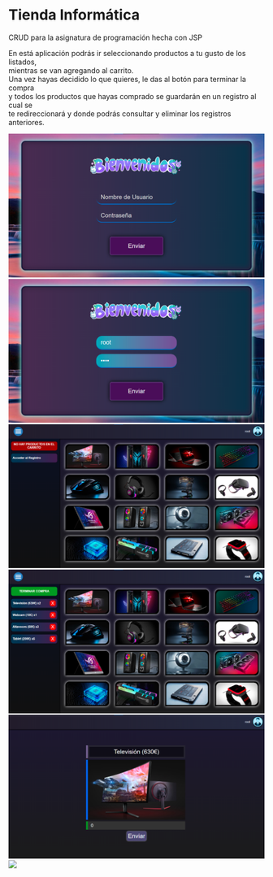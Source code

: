 # Tienda Informática
CRUD para la asignatura de programación hecha con JSP


En está aplicación podrás ir seleccionando productos a tu gusto de los listados,
<br>mientras se van agregando al carrito.
<br>Una vez hayas decidido lo que quieres, le das al botón para terminar la compra
<br>y todos los productos que hayas comprado se guardarán en un registro al cual se
<br>te redireccionará y donde podrás consultar y eliminar los registros anteriores.

<img src="Capturas/login.png">
<img src="Capturas/login root.png">
<img src="Capturas/session sin carrito.png">
<img src="Capturas/session con carrito.png">
<img src="Capturas/agregaProducto.png">
<img src="Capturas/">
